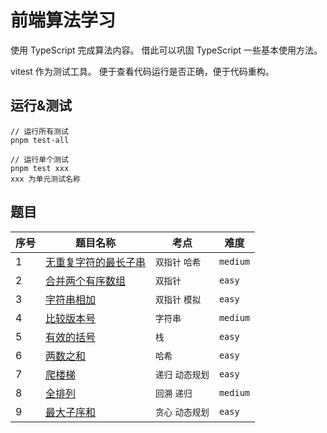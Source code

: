 # 前端算法学习

使用 TypeScript 完成算法内容。
借此可以巩固 TypeScript 一些基本使用方法。

vitest 作为测试工具。
便于查看代码运行是否正确，便于代码重构。

## 运行&测试

```
// 运行所有测试
pnpm test-all
```

```
// 运行单个测试
pnpm test xxx
xxx 为单元测试名称
```

## 题目

| 序号 | 题目名称                                                       | 考点              | 难度     |
| ---- | -------------------------------------------------------------- | ----------------- | -------- |
| 1    | [无重复字符的最长子串](./01-length-of-longest-subset/index.ts) | `双指针` `哈希`   | `medium` |
| 2    | [合并两个有序数组](./02-merge-sorted-arr/index.ts)             | `双指针`          | `easy`   |
| 3    | [字符串相加](./03-add-strings/index.ts)                        | `双指针` `模拟`   | `easy`   |
| 4    | [比较版本号](./04-compare-version/index.ts)                    | `字符串`          | `medium` |
| 5    | [有效的括号](./05-is-valid-brackets/index.ts)                  | `栈`              | `easy`   |
| 6    | [两数之和](./06-two-sum/index.ts)                              | `哈希`            | `easy`   |
| 7    | [爬楼梯](./07-climb-stairs/index.ts)                           | `递归` `动态规划` | `easy`   |
| 8    | [全排列](./08-permutations/index.ts)                           | `回溯` `递归`     | `medium` |
| 9    | [最大子序和](./09-max-sub-array/index.ts)                      | `贪心` `动态规划` | `easy`   |
